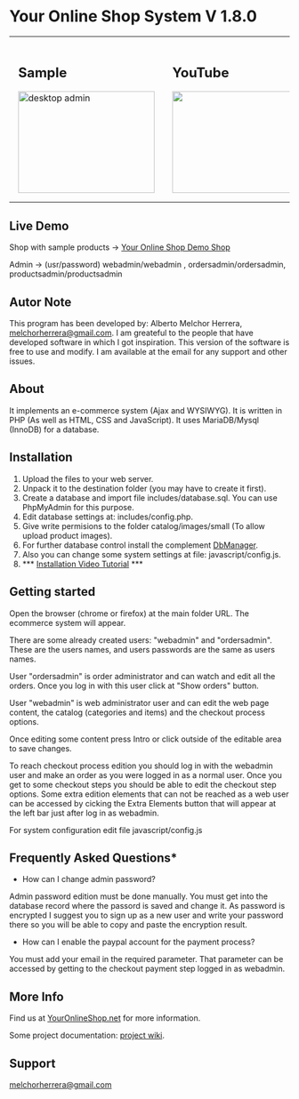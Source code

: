 # Your Online Shop System V 1.8.0

<table>
  <tr>
    <td style="padding:1em">
      <h2>Sample</h2>
      <a href="https://a.fsdn.com/con/app/proj/youronlineshop/screenshots/yos-1178.png/max/max/1">
        <img itemprop="screenshot" src="https://a.fsdn.com/con/app/proj/youronlineshop/screenshots/yosnew.png/245/183/1" width="245" height="183" alt="desktop admin">
      </a>
    </td>
    <td style="padding:1em">
      <h2>YouTube</h2>
      <a title="You Tube Video" rel="section" href="https://www.youtube.com/channel/UC2z0Kj-fLkCilGg2tSztG-w/">
        <img src="https://img.youtube.com/vi/zajRGCuGF38/hqdefault.jpg" width="245" height="183">
      </a>
    </td>
  </tr>
</table>

## Live Demo

Shop with sample products -> [Your Online Shop Demo Shop](http://youronlineshop.sourceforge.net/sample/)

Admin -> (usr/password) webadmin/webadmin , ordersadmin/ordersadmin, productsadmin/productsadmin

## Autor Note

This program has been developed by: Alberto Melchor Herrera, melchorherrera@gmail.com. I am greateful to the people that have developed software in which I got inspiration. This version of the software is free to use and modify. I am available at the email for any support and other issues.


## About

It implements an e-commerce system (Ajax and WYSIWYG). It is written in PHP (As well as HTML, CSS and JavaScript). It uses MariaDB/Mysql (InnoDB) for a database.


## Installation

1. Upload the files to your web server.
2. Unpack it to the destination folder (you may have to create it first).
3. Create a database and import file includes/database.sql. You can use PhpMyAdmin for this purpose.
4. Edit database settings at: includes/config.php.
5. Give write permisions to the folder catalog/images/small (To allow upload product images).
6. For further database control install the complement [DbManager](https://sourceforge.net/projects/freshhh-dbmanager/).
7. Also you can change some system settings at file: javascript/config.js.
8. *** [Installation Video Tutorial](https://youtu.be/eDbpvEcX95Y) ***

## Getting started

Open the browser (chrome or firefox) at the main folder URL. The ecommerce system will appear.

There are some already created users: "webadmin" and "ordersadmin". These are the users names, and users passwords are the same as users names.

User "ordersadmin" is order administrator and can watch and edit all the orders. Once you log in with this user click at "Show orders" button.

User "webadmin" is web administrator user and can edit the web page content, the catalog (categories and items) and the checkout process options.

Once editing some content press Intro or click outside of the editable area to save changes.

To reach checkout process edition you should log in with the webadmin user and make an order as you were logged in as a normal user. Once you get to some checkout steps you should be able to edit the checkout step options. Some extra edition elements that can not be reached as a web user can be accessed by cicking the Extra Elements button that will appear at the left bar just after log in as webadmin.

For system configuration edit file javascript/config.js

## Frequently Asked Questions*

- How can I change admin password?

Admin password edition must be done manually. You must get into the database record where the passord is saved and change it. As password is encrypted I suggest you to sign up as a new user and write your password there so you will be able to copy and paste the encryption result.

- How can I enable the paypal account for the payment process?

You must add your email in the required parameter. That parameter can be accessed by getting to the checkout payment step logged in as webadmin.

## More Info

Find us at [YourOnlineShop.net](http://www.youronlineshop.net) for more information.

Some project documentation: [project wiki](https://github.com/petazeta/youronlineshop/wiki/).

## Support

melchorherrera@gmail.com